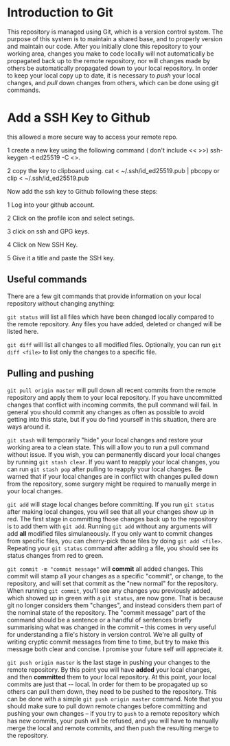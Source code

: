 # Introduction to Git

This repository is managed using Git, which is a version control system. The purpose of this system is to maintain a shared base, and to properly version and maintain our code. After you initially clone this repository to your working area, changes you make to code locally will not automatically be propagated back up to the remote repository, nor will changes made by others be automatically propagated down to your local repository. In order to keep your local copy up to date, it is necessary to *push* your local changes, and *pull* down changes from others, which can be done using git commands.

# Add a SSH Key to Github

this allowed a more secure way to access your remote repo. 

1 create a new key using the following command  ( don't include << >>) 
ssh-keygen -t ed25519 -C <<your-email>>.

2 copy the key to clipboard using. 
cat < ~/.ssh/id_ed25519.pub | pbcopy or clip < ~/.ssh/id_ed25519.pub

Now add the ssh key to Github following these steps:

1 Log into your github account. 

2 Click on the profile icon and select setings.

3 click on ssh and GPG keys. 

4 Click on New SSH Key. 

5 Give it a title and paste the SSH key.


## Useful commands

There are a few git commands that provide information on your local repository without changing anything:

`git status` will list all files which have been changed locally compared to the remote repository. Any files you have added, deleted or changed will be listed here.

`git diff` will list all changes to all modified files. Optionally, you can run `git diff <file>` to list only the changes to a specific file.

## Pulling and pushing

`git pull origin master` will pull down all recent commits from the remote repository and apply them to your local repository. If you have uncommitted changes that conflict with incoming commits, the pull command will fail. In general you should commit any changes as often as possible to avoid getting into this state, but if you do find yourself in this situation, there are ways around it.

`git stash` will temporarily "hide" your local changes and restore your working area to a clean state. This will allow you to run a pull command without issue. If you wish, you can permanently discard your local changes by running `git stash clear`. If you want to reapply your local changes, you can run `git stash pop` after pulling to reapply your local changes. Be warned that if your local changes are in conflict with changes pulled down from the repository, some surgery might be required to manually merge in your local changes.

`git add` will stage local changes before committing. If you run `git status` after making local changes, you will see that all your changes show up in red. The first stage in committing those changes back up to the repository is to add them with `git add`. Running `git add` without any arguments will add **all** modified files simulaneously. If you only want to commit changes from specific files, you can cherry-pick those files by doing `git add <file>`. Repeating your `git status` command after adding a file, you should see its status changes from red to green.

`git commit -m "commit message"` will **commit** all added changes. This commit will stamp all your changes as a specific "commit", or change, to the repository, and will set that commit as the "new normal" for the repository. When running `git commit`, you'll see any changes you previously added, which showed up in green with a `git status`, are now gone. That is because git no longer considers them "changes", and instead considers them part of the nominal state of the repository. The "commit message" part of the command should be a sentence or a handful of sentences briefly summarising what was changed in the commit – this comes in very useful for understanding a file's history in version control. We're all guilty of writing cryptic commit messages from time to time, but try to make this message both clear and concise. I promise your future self will appreciate it.

`git push origin master` is the last stage in pushing your changes to the remote repository. By this point you will have **added** your local changes, and then **committed** them to your local repository. At this point, your local commits are just that -- local. In order for them to be propagated up so others can pull them down, they need to be pushed to the repository. This can be done with a simple `git push origin master` command. Note that you should make sure to pull down remote changes before committing and pushing your own changes – if you try to `push` to a remote repository which has new commits, your push will be refused, and you will have to manually merge the local and remote commits, and then push the resulting merge to the repository.
